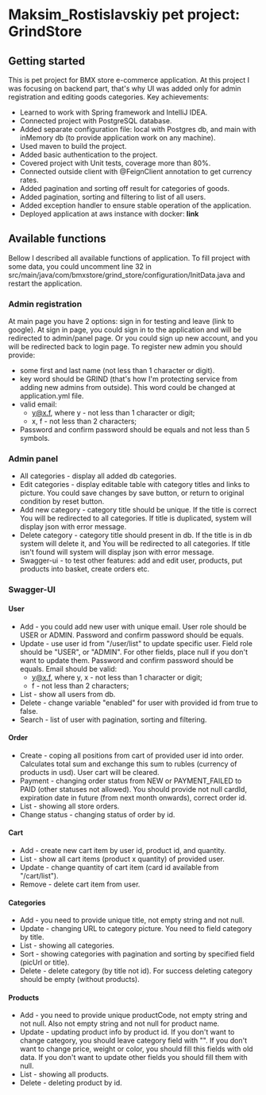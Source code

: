 # Maksim_Rostislavskiy pet project: GrindStore

## Getting started
This is pet project for BMX store e-commerce application.
At this project I was focusing on backend part, that's why UI was added only for admin registration and 
editing goods categories.
Key achievements:
- Learned to work with Spring framework and IntelliJ IDEA.
- Connected project with PostgreSQL database.
- Added separate configuration file: local with Postgres db, 
and main with inMemory db (to provide application work on any machine).
- Used maven to build the project.
- Added basic authentication to the project.
- Covered project with Unit tests, coverage more than 80%.
- Connected outside client with @FeignClient annotation to get currency rates.
- Added pagination and sorting off result for categories of goods.
- Added pagination, sorting and filtering to list of all users.
- Added exception handler to ensure stable operation of the application.
- Deployed application at aws instance with docker: **link**

## Available functions
Bellow I described all available functions of application.
To fill project with some data, you could uncomment line 32 in
src/main/java/com/bmxstore/grind_store/configuration/InitData.java and restart the application.

### Admin registration
At main page you have 2 options: sign in for testing and leave (link to google).
At sign in page, you could sign in to the application and will be redirected to admin/panel page.
Or you could sign up new account, and you will be redirected back to login page.
To register new admin you should provide:
- some first and last name (not less than 1 character or digit).
- key word should be GRIND (that's how I'm protecting service from adding new admins from outside).
  This word could be changed at application.yml file.
- valid email: 
  - y@x.f, where y - not less than 1 character or digit;
  - x, f - not less than 2 characters;
- Password and confirm password should be equals and not less than 5 symbols.

### Admin panel
- All categories - display all added db categories.
- Edit categories - display editable table with category titles and links to picture.
  You could save changes by save button, or return to original condition by reset button.
- Add new category - category title should be unique. If the title is correct You will be redirected to all categories.
 If title is duplicated, system will display json with error message.
- Delete category - category title should present in db. If the title is in db system will delete it, and You will be 
redirected to all categories. If title isn't found will system will display json with error message.
- Swagger-ui - to test other features: add and edit user, products, put products into basket, 
create orders etc.

### Swagger-UI
#### User
- Add - you could add new user with unique email. User role should be USER or ADMIN. Password and confirm
password should be equals.
- Update - use user id from "/user/list" to update specific user.
Field role should be "USER", or "ADMIN". For other fields, place null if you don't want to update them.
Password and confirm password should be equals. Email should be valid:
   - y@x.f, where y, x - not less than 1 character or digit;
   - f - not less than 2 characters;
- List - show all users from db.
- Delete - change variable "enabled" for user with provided id from true to false.
- Search - list of user with pagination, sorting and filtering.

#### Order
- Create - coping all positions from cart of provided user id into order. Calculates total sum and exchange this sum 
to rubles (currency of products in usd). User cart will be cleared.
- Payment - changing order status from NEW or PAYMENT_FAILED to PAID (other statuses not allowed).
You should provide not null cardId, expiration date in future (from next month onwards), correct order id.
- List - showing all store orders.
- Change status - changing status of order by id.


#### Cart
- Add - create new cart item by user id, product id, and quantity.
- List - show all cart items (product x quantity) of provided user.
- Update - change quantity of cart item (card id available from "/cart/list").
- Remove - delete cart item from user.

#### Categories
- Add - you need to provide unique title, not empty string and not null.
- Update - changing URL to category picture. You need to field category by title.
- List - showing all categories.
- Sort - showing categories with pagination and sorting by specified field (picUrl or title).
- Delete - delete category (by title not id). For success deleting category should be empty (without products).

#### Products
- Add - you need to provide unique productCode, not empty string and not null. Also not empty string and not null
for product name.
- Update - updating product info by product id. If you don't want to change category,
you should leave category field with "". If you don't want to change price, weight or color,
you should fill this fields with old data. If you don't want to update other fields
you should fill them with null.
- List - showing all products.
- Delete - deleting product by id.


